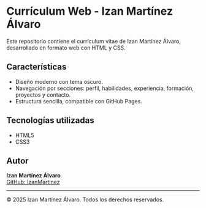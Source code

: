 # Currículum Web - Izan Martínez Álvaro

Este repositorio contiene el currículum vitae de Izan Martínez Álvaro, desarrollado en formato web con HTML y CSS.

## Características

- Diseño moderno con tema oscuro.
- Navegación por secciones: perfil, habilidades, experiencia, formación, proyectos y contacto.
- Estructura sencilla, compatible con GitHub Pages.

## Tecnologías utilizadas

- HTML5
- CSS3

## Autor

**Izan Martínez Álvaro**  
[GitHub: IzanMartinez](https://github.com/IzanMartinez)

---

© 2025 Izan Martínez Álvaro. Todos los derechos reservados.
